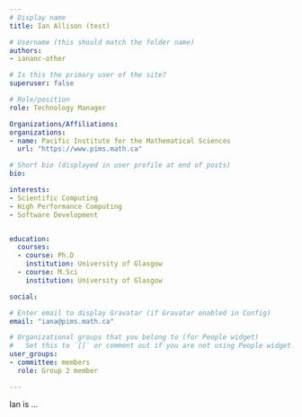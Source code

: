 ```yaml
---
# Display name
title: Ian Allison (test)

# Username (this should match the folder name)
authors:
- iananc-other

# Is this the primary user of the site?
superuser: false

# Role/position
role: Technology Manager

Organizations/Affiliations:
organizations:
- name: Pacific Institute for the Mathematical Sciences
  url: "https://www.pims.math.ca"

# Short bio (displayed in user profile at end of posts)
bio: 

interests:
- Scientific Computing
- High Performance Computing
- Software Development


education:
  courses:
  - course: Ph.D
    institution: University of Glasgow
  - course: M.Sci
    institution: University of Glasgow

social:

# Enter email to display Gravatar (if Gravatar enabled in Config)
email: "iana@pims.math.ca"

# Organizational groups that you belong to (for People widget)
#   Set this to `[]` or comment out if you are not using People widget.
user_groups:
- committee: members
  role: Group 2 member

---
```

Ian is ...
